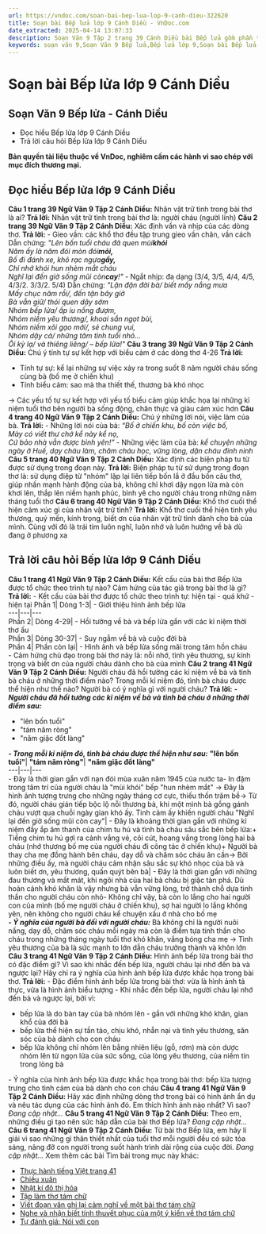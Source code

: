 ```yaml
---
url: https://vndoc.com/soan-bai-bep-lua-lop-9-canh-dieu-322620
title: Soạn bài Bếp lửa lớp 9 Cánh Diều - VnDoc.com
date_extracted: 2025-04-14 13:07:33
description: Soạn Văn 9 Tập 2 trang 39 Cánh Diều bài Bếp lửa gồm phần trả lời chi tiết, đầy đủ, bám sát các câu hỏi, yêu cầu trong SGK (chỉ có trên VnDoc). Mời các bạn tham khảo.
keywords: soạn văn 9,Soạn Văn 9 Bếp lửa,Bếp lửa lớp 9,Soạn bài Bếp lửa lớp 9 Cánh Diều,Soạn Văn 9 Bếp lửa Cánh Diều,soạn văn 9 Tập 2 trang 39 Cánh Diều,Bếp lửa lớp 9 Cánh Diều,Bếp lửa trang 39 lớp 9,văn 9,ngữ văn 9,soạn văn 9 Cánh Diều,soạn văn 9 tập 2,giải văn 9,soạn ngữ văn 9,giải ngữ văn 9,giải sgk ngữ văn 9
---
```


# Soạn bài Bếp lửa lớp 9 Cánh Diều
## **Soạn Văn 9 Bếp lửa - Cánh Diều**
  * Đọc hiểu Bếp lửa lớp 9 Cánh Diều
  * Trả lời câu hỏi Bếp lửa lớp 9 Cánh Diều

**Bản quyền tài liệu thuộc về VnDoc, nghiêm cấm các hành vi sao chép với mục đích thương mại.**
## **Đọc hiểu Bếp lửa lớp 9 Cánh Diều**
**Câu 1 trang 39 Ngữ Văn 9 Tập 2 Cánh Diều:** Nhân vật trữ tình trong bài thơ là ai?
**Trả lời:**
Nhân vật trữ tình trong bài thơ là: người cháu \(người lính\)
**Câu 2 trang 39 Ngữ Văn 9 Tập 2 Cánh Diều:** Xác định vần và nhịp của các dòng thơ.
**Trả lời:**
\- Gieo vần: các khổ thơ đều tập trung gieo vần chân, vần cách
Dẫn chứng:
_"Lên bốn tuổi cháu đã quen mùi**khói**_  
 _Năm ấy là năm đói mòn đói**mỏi,**_  
_Bố đi đánh xe, khô rạc ngựa**gầy,**_  
_Chỉ nhớ khói hun nhèm mắt cháu_  
 _Nghĩ lại đến giờ sống mũi còn**cay**\!"_
\- Ngắt nhịp: đa dạng \(3/4, 3/5, 4/4, 4/5, 4/3/2. 3/3/2. 5/4\)
Dẫn chứng:
_"Lận đận đời bà/ biết mấy nắng mưa_  
 _Mấy chục năm rồi/, đến tận bây giờ_  
 _Bà vẫn giữ/ thói quen dậy sớm_  
 _Nhóm bếp lửa/ ấp iu nồng đượm,_  
_Nhóm niềm yêu thương/, khoai sắn ngọt bùi,_  
_Nhóm niềm xôi gạo mới/, sẻ chung vui,_  
_Nhóm dậy cả/ những tâm tình tuổi nhỏ..._  
_Ôi kỳ lạ/ và thiêng liêng/ – bếp lửa\!"_
**Câu 3 trang 39 Ngữ Văn 9 Tập 2 Cánh Diều:** Chú ý tính tự sự kết hợp với biểu cảm ở các dòng thơ 4-26
**Trả lời:**
  * Tính tự sự: kể lại những sự việc xảy ra trong suốt 8 năm người cháu sống cùng bà \(bố mẹ ở chiến khu\)
  * Tính biểu cảm: sao mà tha thiết thế, thương bà khó nhọc

→ Các yếu tố tự sự kết hợp với yếu tố biểu cảm giúp khắc họa lại những kỉ niệm tuổi thơ bên người bà sống động, chân thực và giàu cảm xúc hơn
**Câu 4 trang 40 Ngữ Văn 9 Tập 2 Cánh Diều:** Chú ý những lời nói, việc làm của bà.
**Trả lời:**
\- Những lời nói của bà:
_“Bố ở chiến khu, bố còn việc bố,_  
_Mày có viết thư chớ kể này kể nọ,_  
_Cứ bảo nhà vẫn được bình yên\!”_
\- Những việc làm của bà: _kể chuyện những ngày ở Huế, dạy cháu làm, chăm cháu học, vững lòng, dặn cháu đinh ninh_
**Câu 5 trang 40 Ngữ Văn 9 Tập 2 Cánh Diều:** Xác định các biện pháp tu từ được sử dụng trong đoạn này.
**Trả lời:**
Biện pháp tu từ sử dụng trong đoạn thơ là: sử dụng điệp từ "nhóm" lặp lại liên tiếp bốn lầ ở đầu bốn câu thơ, giúp nhấn mạnh hành động của bà, không chỉ khơi dậy ngọn lửa mà còn khơi lên, thắp lên niềm hạnh phúc, bình yê cho người cháu trong những năm tháng tuổi thơ
**Câu 6 trang 40 Ngữ Văn 9 Tập 2 Cánh Diều:** Khổ thơ cuối thể hiện cảm xúc gì của nhân vật trữ tình?
**Trả lời:**
Khổ thơ cuối thể hiện tình yêu thương, quý mến, kính trọng, biết ơn của nhân vật trữ tình dành cho bà của mình. Cùng với đó là trái tim luôn nghĩ, luôn nhớ và luôn hướng về bà dù đang ở phương xa
## **Trả lời câu hỏi Bếp lửa lớp 9 Cánh Diều**
**Câu 1 trang 41 Ngữ Văn 9 Tập 2 Cánh Diều:** Kết cấu của bài thơ Bếp lửa được tổ chức theo trình tự nào? Cảm hứng của tác giả trong bài thơ là gì?
**Trả lời:**
\- Kết cấu của bài thơ được tổ chức theo trình tự: hiện tại - quá khứ - hiện tại
Phần 1| Dòng 1-3| \- Giới thiệu hình ảnh bếp lửa  
---|---|---  
Phần 2| Dòng 4-29| \- Hồi tưởng về bà và bếp lửa gắn với các kỉ niệm thời thơ ấu  
Phần 3| Dòng 30-37| \- Suy ngẫm về bà và cuộc đời bà  
Phần 4| Phần còn lại| \- Hình ảnh và bếp lửa sống mãi trong tâm hồn cháu  
\- Cảm hứng chủ đạo trong bài thơ này là: nỗi nhớ, tình yêu thương, sự kính trọng và biết ơn của người cháu dành cho bà của mình
**Câu 2 trang 41 Ngữ Văn 9 Tập 2 Cánh Diều:** Người cháu đã hồi tưởng các kỉ niệm về bà và tình bà cháu ở những thời điểm nào? Trong mỗi kỉ niệm đó, tình bà cháu được thể hiện như thế nào? Người bà có ý nghĩa gì với người cháu?
**Trả lời:**
_**\- Người cháu đã hồi tưởng các kỉ niệm về bà và tình bà cháu ở những thời điểm sau:**_
  * "lên bốn tuổi"
  * "tám năm ròng"
  * "năm giặc đốt làng"

_**\- Trong mỗi kỉ niệm đó, tình bà cháu được thể hiện như sau:**_
**"lên bốn tuổi"**| **"tám năm ròng"**| **"năm giặc đốt làng"**  
---|---|---  
\- Đây là thời gian gắn với nạn đói mùa xuân năm 1945 của nước ta\- In đậm trong tâm trí của người cháu là "mùi khói" bếp "hun nhèm mắt" → Đây là hình ảnh tượng trưng cho những ngày tháng cơ cực, thiếu thốn trăm bề→ Từ đó, người cháu gián tiếp bộc lộ nỗi thương bà, khi một mình bà gồng gánh cháu vượt qua chuỗi ngày gian khó ấy. Tinh cảm ấy khiến người cháu "Nghĩ lại đến giờ sống mũi còn cay"| \- Đây là khoảng thời gian gắn với những kỉ niệm đầy ắp âm thanh của chim tu hú và tình bà cháu sâu sắc bên bếp lửa:\+ Tiếng chim tu hú gợi ra cảnh vắng vẻ, côi cút, hoang vắng trong lòng hai bà cháu \(nhớ thương bố mẹ của người cháu đi công tác ở chiến khu\)\+ Người bà thay cha mẹ đồng hành bên cháu, dạy dỗ và chăm sóc cháu ân cần→ Bởi những điều ấy, mà người cháu cảm nhận sâu sắc sự khó nhọc của bà và luôn biết ơn, yêu thương, quấn quýt bên bà| \- Đây là thời gian gắn với những đau thương và mất mát, khi ngôi nhà của hai bà cháu bị giặc tàn phá. Dù hoàn cảnh khó khăn là vậy nhưng bà vẫn vững lòng, trở thành chỗ dựa tinh thần cho người cháu còn nhỏ\- Không chỉ vậy, bà còn lo lắng cho hai người con của mình \(bố mẹ người cháu ở chiến khu\), sợ hai người lo lắng không yên, nên không cho người cháu kể chuyện xấu ở nhà cho bố mẹ  
_**\- Ý nghĩa của người bà đối với người cháu:**_ Bà không chỉ là người nuôi nấng, dạy dỗ, chăm sóc cháu mỗi ngày mà còn là điểm tựa tinh thần cho cháu trong những tháng ngày tuổi thơ khó khăn, vắng bóng cha mẹ → Tình yêu thương của bà là sức mạnh to lớn dẫn cháu trưởng thành và khôn lớn
**Câu 3 trang 41 Ngữ Văn 9 Tập 2 Cánh Diều:** Hình ảnh bếp lửa trong bài thơ có đặc điểm gì? Vì sao khi nhắc đến bếp lửa, người cháu lại nhớ đến bà và ngược lại? Hãy chỉ ra ý nghĩa của hình ảnh bếp lửa được khắc họa trong bài thơ.
**Trả lời:**
\- Đặc điểm hình ảnh bếp lửa trong bài thơ: vừa là hình ảnh tả thực, vừa là hình ảnh biểu tượng
\- Khi nhắc đến bếp lửa, người cháu lại nhớ đến bà và ngược lại, bởi vì:
  * bếp lửa là do bàn tay của bà nhóm lên - gắn với những khó khăn, gian khổ của đời bà
  * bếp lửa thể hiện sự tần tảo, chịu khó, nhẫn nại và tình yêu thương, săn sóc của bà dành cho con cháu
  * bếp lửa không chỉ nhóm lên bằng nhiên liệu \(gỗ, rơm\) mà còn dược nhóm lên từ ngọn lửa của sức sống, của lòng yêu thương, của niềm tin trong lòng bà

\- Ý nghĩa của hình ảnh bếp lửa được khắc họa trong bài thơ: bếp lửa tượng trưng cho tình cảm của bà dành cho con cháu
**Câu 4 trang 41 Ngữ Văn 9 Tập 2 Cánh Diều:** Hãy xác định những dòng thơ trong bài có hình ảnh ẩn dụ và nêu tác dụng của các hình ảnh đó. Em thích hình ảnh nào nhất? Vì sao?
_Đang cập nhật..._
**Câu 5 trang 41 Ngữ Văn 9 Tập 2 Cánh Diều:** Theo em, những điều gì tạo nên sức hấp dẫn của bài thơ Bếp lửa?
_Đang cập nhật..._
**Câu 6 trang 41 Ngữ Văn 9 Tập 2 Cánh Diều:** Từ bài thơ Bếp lửa, em hãy lí giải vì sao những gì thân thiết nhất của tuổi thơ mỗi người đều có sức tỏa sáng, nâng đỡ con người trong suốt hành trình dài rộng của cuộc đời.
_Đang cập nhật..._
Xem thêm các bài Tìm bài trong mục này khác:
  * [Thực hành tiếng Việt trang 41](</soan-bai-thuc-hanh-tieng-viet-trang-41-lop-9-canh-dieu-tap-2-322621>)
  * [Chiều xuân](</soan-bai-chieu-xuan-lop-9-canh-dieu-322622>)
  * [Nhật kí đô thị hóa](</soan-bai-nhat-ki-do-thi-hoa-lop-9-canh-dieu-322623>)
  * [Tập làm thơ tám chữ](</soan-bai-tap-lam-tho-tam-chu-lop-9-canh-dieu-322624>)
  * [Viết đoạn văn ghi lại cảm nghĩ về một bài thơ tám chữ](</soan-bai-viet-doan-van-ghi-lai-cam-nghi-ve-mot-bai-tho-tam-chu-lop-9-canh-dieu-322628>)
  * [Nghe và nhận biết tính thuyết phục của một ý kiến về thơ tám chữ](</soan-bai-nghe-va-nhan-biet-tinh-thuyet-phuc-cua-mot-y-kien-ve-tho-tam-chu-lop-9-canh-dieu-322630>)
  * [Tự đánh giá: Nói với con](</soan-bai-noi-voi-con-lop-9-canh-dieu-322632>)

